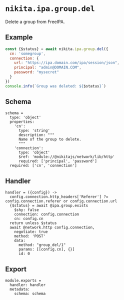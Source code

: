 
# `nikita.ipa.group.del`

Delete a group from FreeIPA.

## Example

```js
const {$status} = await nikita.ipa.group.del({
  cn: 'somegroup',
  connection: {
    url: "https://ipa.domain.com/ipa/session/json",
    principal: "admin@DOMAIN.COM",
    password: "mysecret"
  }
})
console.info(`Group was deleted: ${$status}`)
```

## Schema

    schema =
      type: 'object'
      properties:
        'cn':
          type: 'string'
          description: """
          Name of the group to delete.
          """
        'connection':
          type: 'object'
          $ref: 'module://@nikitajs/network/lib/http'
          required: ['principal', 'password']
      required: ['cn', 'connection']

## Handler

    handler = ({config}) ->
      config.connection.http_headers['Referer'] ?= config.connection.referer or config.connection.url
      {$status} = await @ipa.group.exists
        $shy: false
        connection: config.connection
        cn: config.cn
      return unless $status
      await @network.http config.connection,
        negotiate: true
        method: 'POST'
        data:
          method: "group_del/1"
          params: [[config.cn], {}]
          id: 0

## Export

    module.exports =
      handler: handler
      metadata:
        schema: schema
